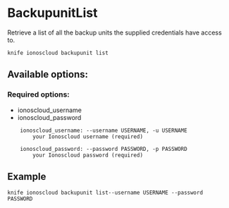 # BackupunitList

Retrieve a list of all the backup units the supplied credentials have access to.

```text
knife ionoscloud backupunit list
```

## Available options:

### Required options:

* ionoscloud\_username
* ionoscloud\_password

```text
    ionoscloud_username: --username USERNAME, -u USERNAME
        your Ionoscloud username (required)

    ionoscloud_password: --password PASSWORD, -p PASSWORD
        your Ionoscloud password (required)

```
## Example

```text
knife ionoscloud backupunit list--username USERNAME --password PASSWORD
```
